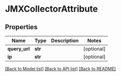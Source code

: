 # JMXCollectorAttribute

## Properties
Name | Type | Description | Notes
------------ | ------------- | ------------- | -------------
**query_url** | **str** |  | [optional] 
**ip** | **str** |  | [optional] 

[[Back to Model list]](../README.md#documentation-for-models) [[Back to API list]](../README.md#documentation-for-api-endpoints) [[Back to README]](../README.md)

